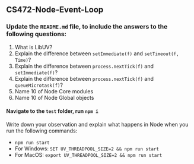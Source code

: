 ## CS472-Node-Event-Loop
### Update the `README.md` file, to include the answers to the following questions:
1. What is LibUV?
3. Explain the difference between `setImmediate(f)` and `setTimeout(f, Time)`? 
4. Explain the difference between `process.nextTick(f)` and `setImmediate(f)`?
5. Explain the difference between `process.nextTick(f)` and `queueMicrotask(f)`?
6. Name 10 of Node Core modules
7. Name 10 of Node Global objects
  
#### Navigate to the `test` folder, run `npm i`
Write down your observation and explain what happens in Node when you run the following commands:
   * `npm run start`  
   * For Windows: `SET UV_THREADPOOL_SIZE=2 && npm run start`
   * For MacOS: `export UV_THREADPOOL_SIZE=2 && npm run start`
